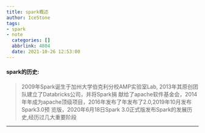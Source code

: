 ```yaml
---
title: spark概述
author: IceStone
tags:
- spark
- note
  categories: []
  abbrlink: 4804
  date: 2021-10-26 12:53:00
---
```

#### spark的历史:
> 2009年Spark诞生于加州大学伯克利分校AMP实验室Lab, 2013年其原创团队建立了Databricks公司，并将Spark捐
> 献给了apache软件基金会，2014年年成为apache顶级项目，2016年发布了年发布了2.0,2019年10月发布Spark3.0预
> 览版，2020年6月18日Spark 3.0正式版发布Spark的发展历史,经历过几大重要阶段

---


